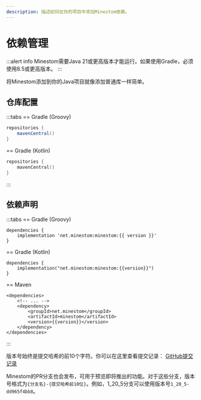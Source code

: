 ```yaml
---
description: 描述如何在你的项目中添加Minestom依赖。
---
```


<script setup>
import axios from "axios";
import { ref, onMounted } from 'vue'

const version = ref("<--version-->");

const fetchVersion = async () => {
  try {
    const response = await axios.get("/api/latest-version");
    const ver = response.data.latestVersion;
    if (ver != null) {
      version.value = ver;
    }
  } catch (error) {
    console.error("Error fetching libraries:", error);
  }
}

onMounted(() => {
  fetchVersion();
});
</script>

# 依赖管理

:::alert info
Minestom需要Java 21或更高版本才能运行。如果使用Gradle，必须使用8.5或更高版本。
:::

将Minestom添加到你的Java项目就像添加普通库一样简单。

## 仓库配置

:::tabs
== Gradle (Groovy)

```groovy
repositories {
    mavenCentral()
}
```

== Gradle (Kotlin)

```kotlin
repositories {
    mavenCentral()
}
```

:::

## 依赖声明

:::tabs
== Gradle (Groovy)

```groovy-vue
dependencies {
    implementation 'net.minestom:minestom:{{ version }}'
}
```

== Gradle (Kotlin)

```kotlin-vue
dependencies {
    implementation("net.minestom:minestom:{{version}}")
}
```

== Maven

```xml-vue
<dependencies>
    <!-- ... -->
    <dependency>
        <groupId>net.minestom</groupId>
        <artifactId>minestom</artifactId>
        <version>{{version}}</version>
    </dependency>
</dependencies>
```

:::

版本号始终是提交哈希的前10个字符。你可以在这里查看提交记录：
[GitHub提交记录](https://github.com/Minestom/Minestom/commits/master/)

Minestom的PR分支也会发布，可用于预览即将推出的功能。对于这些分支，版本号格式为`{分支名}-{提交哈希前10位}`。例如，1_20_5分支可以使用版本号`1_20_5-dd965f4bb8`。
